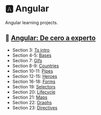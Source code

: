 # 🅰️ Angular

Angular learning projects.

## 🗿 [Angular: De cero a experto](https://www.udemy.com/course/angular-fernando-herrera)

- Section 3: [Ts intro](https://github.com/skuzow/learn/tree/master/front/angular/00-ts-intro)
- Section 4-5: [Bases](https://github.com/skuzow/learn/tree/master/front/angular/01-bases)
- Section 7: [Gifs](https://github.com/skuzow/learn/tree/master/front/angular/02-gifs)
- Section 8-9: [Countries](https://github.com/skuzow/learn/tree/master/front/angular/03-countries)
- Section 10-11: [Pipes](https://github.com/skuzow/learn/tree/master/front/angular/04-pipes)
- Section 12-15: [Heroes](https://github.com/skuzow/learn/tree/master/front/angular/05-heroes)
- Section 16-18: [Forms](https://github.com/skuzow/learn/tree/master/front/angular/06-forms)
- Section 19: [Selectors](https://github.com/skuzow/learn/tree/master/front/angular/07-selectors)
- Section 20: [Lifecycle](https://github.com/skuzow/learn/tree/master/front/angular/08-lifecycle)
- Section 21: [Maps](https://github.com/skuzow/learn/tree/master/front/angular/09-maps)
- Section 22: [Graphs](https://github.com/skuzow/learn/tree/master/front/angular/10-graphs)
- Section 23: [Directives](https://github.com/skuzow/learn/tree/master/front/angular/11-directives)

